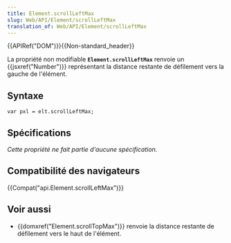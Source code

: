 ```yaml
---
title: Element.scrollLeftMax
slug: Web/API/Element/scrollLeftMax
translation_of: Web/API/Element/scrollLeftMax
---
```

{{APIRef("DOM")}}{{Non-standard_header}}

La propriété non modifiable  **`Element.scrollLeftMax`** renvoie un {{jsxref("Number")}} représentant la distance restante de défilement vers la gauche de l'élément.

## Syntaxe

    var pxl = elt.scrollLeftMax;

## Spécifications

_Cette propriété ne fait partie d'aucune spécification._

## Compatibilité des navigateurs

{{Compat("api.Element.scrollLeftMax")}}

## Voir aussi

- {{domxref("Element.scrollTopMax")}} renvoie la distance restante de défilement vers le haut de l'élément.
